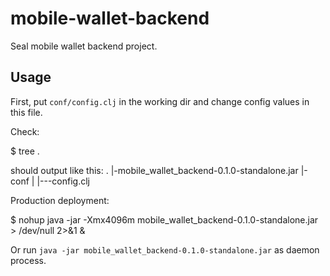 # mobile-wallet-backend

Seal mobile wallet backend project.

## Usage

First, put `conf/config.clj` in the working dir and change config values in this file.

Check:

$ tree .

should output like this:
.
|-mobile_wallet_backend-0.1.0-standalone.jar
|-conf
| |---config.clj

Production deployment:

$ nohup java -jar -Xmx4096m mobile_wallet_backend-0.1.0-standalone.jar > /dev/null 2>&1 &

Or run `java -jar mobile_wallet_backend-0.1.0-standalone.jar` as daemon process.

